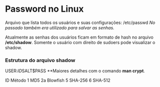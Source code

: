# Password no Linux

Arquivo que lista todos os usuários e suas configurações:
/etc/passwd
*No passado também era utilizado para salvar as senhas.*

Atualmente as senhas dos usuários ficam em formato de hash no arquivo **/etc/shadow**.
Somente o usuário com direito de sudoers pode visualizar o shadow.

### Estrutura do arquivo shadow
USER:$ID$SALT$PASS
**Maiores detalhes com o comando **man crypt**.

ID	Método
1	MD5
2a	Blowfish
5	SHA-256
6	SHA-512
